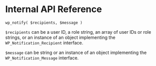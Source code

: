 # Internal API Reference

`wp_notify( $recipients, $message )`

`$recipients` can be a user ID, a role string, an array of user IDs or role strings, or an instance of an object implementing the `WP_Notification_Recipient` interface.

`$message` can be string or an instance of an object implementing the `WP_Notification_Message` interface.

